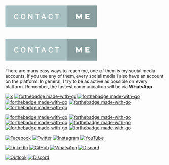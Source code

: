 ## ![Contact Me](https://raw.githubusercontent.com/selcukcukur/selcukcukur/f7e42e9b94547a674cc001a1ce2258895db1c1e5/Assets/ContactMe.svg)

## ![Contact Me](https://raw.githubusercontent.com/selcukcukur/selcukcukur/f7e42e9b94547a674cc001a1ce2258895db1c1e5/Assets/ContactMe.svg)

There are many easy ways to reach me, one of them is my social media accounts, if you use any of them, every social media
I also have an account on the platform. In general, I try to be as active as possible on every platform. Remember, the 
fastest communication will be via **WhatsApp**.

[![x](http://ForTheBadge.com/images/badges/made-with-go.svg)](https://facebook.com/selcukcukur/)
[![forthebadge made-with-go](http://ForTheBadge.com/images/badges/made-with-go.svg)](https://twitter.com/selcukcukur/)
[![forthebadge made-with-go](http://ForTheBadge.com/images/badges/made-with-go.svg)](https://instagram.com/selcukcukur/)
[![forthebadge made-with-go](http://ForTheBadge.com/images/badges/made-with-go.svg)](https://youtube.com/@selcukcukur/)
[![forthebadge made-with-go](http://ForTheBadge.com/images/badges/made-with-go.svg)](https://linkedin.com/in/selcukcukur/)
[![forthebadge made-with-go](http://ForTheBadge.com/images/badges/made-with-go.svg)](https://github.com/selcukcukur/)

[![forthebadge made-with-go](http://ForTheBadge.com/images/badges/made-with-go.svg)](https://wa.me/905330970697)
[![forthebadge made-with-go](http://ForTheBadge.com/images/badges/made-with-go.svg)](https://discordapp.com/users/969647700687618088)
[![forthebadge made-with-go](http://ForTheBadge.com/images/badges/made-with-go.svg)](mailto:selcukcukur.com.tr/)
[![forthebadge made-with-go](http://ForTheBadge.com/images/badges/made-with-go.svg)](https://selcukcukur.com.tr/)
[![forthebadge made-with-go](http://ForTheBadge.com/images/badges/made-with-go.svg)](https://facebook.com/selcukcukur/)
[![forthebadge made-with-go](http://ForTheBadge.com/images/badges/made-with-go.svg)](https://facebook.com/selcukcukur/)

[![Facebook](https://img.shields.io/badge/Facebook-%231877F2.svg?style=for-the-badge&logo=Facebook&logoColor=white)](https://facebook.com/selcukcukur/)
[![Twitter](https://img.shields.io/badge/Twitter-%231DA1F2.svg?style=for-the-badge&logo=Twitter&logoColor=white)](https://twitter.com/selcukcukur/)
[![Instagram](https://img.shields.io/badge/Instagram-%23E4405F.svg?style=for-the-badge&logo=Instagram&logoColor=white)](https://instagram.com/selcukcukur/)
[![YouTube](https://img.shields.io/badge/YouTube-%23FF0000.svg?style=for-the-badge&logo=YouTube&logoColor=white)](https://youtube.com/@selcukcukur/)

[![LinkedIn](https://img.shields.io/badge/linkedin-%230077B5.svg?style=for-the-badge&logo=linkedin&logoColor=white)](https://linkedin.com/in/selcukcukur/)
[![GitHub](https://img.shields.io/badge/github-%23121011.svg?style=for-the-badge&logo=github&logoColor=white)](https://github.com/selcukcukur/)
[![WhatsApp](https://img.shields.io/badge/WhatsApp-25D366?style=for-the-badge&logo=whatsapp&logoColor=white)](https://wa.me/905330970697)
[![Discord](https://img.shields.io/badge/Discord-%235865F2.svg?style=for-the-badge&logo=discord&logoColor=white)](https://discordapp.com/users/969647700687618088/)

[![Outlook](https://img.shields.io/badge/Outlook-0078D4?style=for-the-badge&logo=microsoft-outlook&logoColor=white)](mailto:selcukcukur.com.tr/)
[![Discord](https://img.shields.io/badge/Discord-%235865F2.svg?style=for-the-badge&logo=discord&logoColor=white)](https://discordapp.com/users/969647700687618088/)
